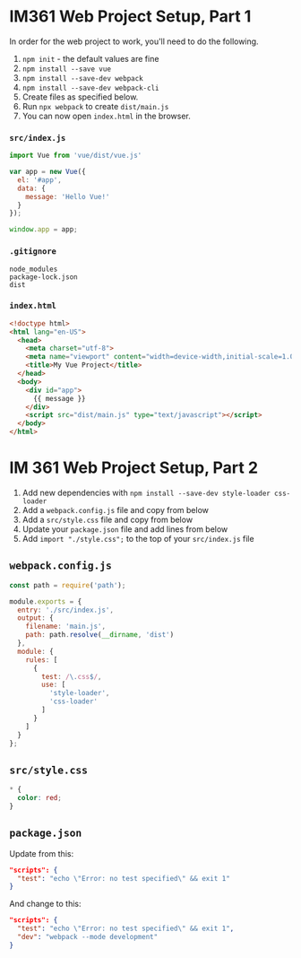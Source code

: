 # IM361 Web Project Setup, Part 1

In order for the web project to work, you'll need to do the following.

1. `npm init` - the default values are fine
2. `npm install --save vue`
3. `npm install --save-dev webpack`
4. `npm install --save-dev webpack-cli`
5. Create files as specified below.
6. Run `npx webpack` to create `dist/main.js`
7. You can now open `index.html` in the browser.

### `src/index.js`

```JavaScript
import Vue from 'vue/dist/vue.js'

var app = new Vue({
  el: '#app',
  data: {
    message: 'Hello Vue!'
  }
});

window.app = app;
```

### `.gitignore`

```
node_modules
package-lock.json
dist
```

### `index.html`

```html
<!doctype html>
<html lang="en-US">
  <head>
    <meta charset="utf-8">
    <meta name="viewport" content="width=device-width,initial-scale=1.0">
    <title>My Vue Project</title>
  </head>
  <body>
    <div id="app">
      {{ message }}
    </div>
    <script src="dist/main.js" type="text/javascript"></script>
  </body>
</html>
```

# IM 361 Web Project Setup, Part 2

1. Add new dependencies with `npm install --save-dev style-loader css-loader`
1. Add a `webpack.config.js` file and copy from below
1. Add a `src/style.css` file and copy from below
1. Update your `package.json` file and add lines from below
1. Add `import "./style.css";` to the top of your `src/index.js` file

## `webpack.config.js`

```JavaScript
const path = require('path');

module.exports = {
  entry: './src/index.js',
  output: {
    filename: 'main.js',
    path: path.resolve(__dirname, 'dist')
  },
  module: {
    rules: [
      {
        test: /\.css$/,
        use: [
          'style-loader',
          'css-loader'
        ]
      }
    ]
  }
};
```

## `src/style.css`

```css
* {
  color: red;
}
```

## `package.json`

Update from this:

```json
"scripts": {
  "test": "echo \"Error: no test specified\" && exit 1"
}
```

And change to this:

```json
"scripts": {
  "test": "echo \"Error: no test specified\" && exit 1",
  "dev": "webpack --mode development"
}
```
